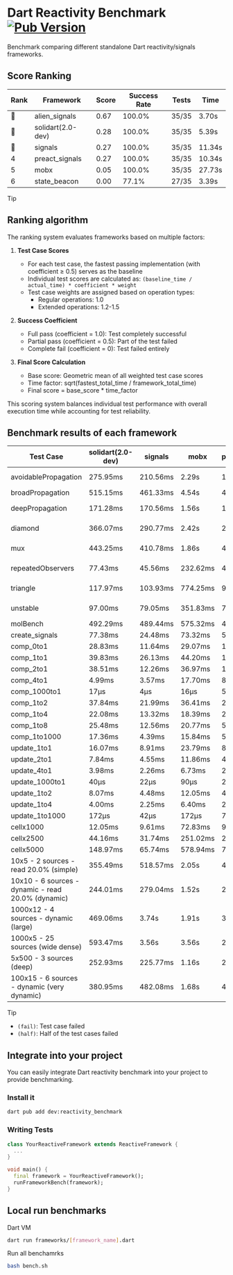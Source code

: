 # Dart Reactivity Benchmark [![Pub Version](https://img.shields.io/pub/v/reactivity_benchmark)](https://pub.dev/packages/reactivity_benchmark)

Benchmark comparing different standalone Dart reactivity/signals frameworks.

## Score Ranking

<!-- ranking start -->
| Rank | Framework | Score | Success Rate | Tests | Time |
|------|-----------|-------|--------------|-------|------|
| 🥇 | alien_signals | 0.67 | 100.0% | 35/35 | 3.70s |
| 🥈 | solidart(2.0-dev) | 0.28 | 100.0% | 35/35 | 5.39s |
| 🥉 | signals | 0.27 | 100.0% | 35/35 | 11.34s |
| 4 | preact_signals | 0.27 | 100.0% | 35/35 | 10.34s |
| 5 | mobx | 0.05 | 100.0% | 35/35 | 27.73s |
| 6 | state_beacon | 0.00 | 77.1% | 27/35 | 3.39s |

<!-- ranking end -->

> [!TIP]
> ## Ranking algorithm
>
> The ranking system evaluates frameworks based on multiple factors:
>
> 1. **Test Case Scores**
>    - For each test case, the fastest passing implementation (with coefficient ≥ 0.5) serves as the baseline
>    - Individual test scores are calculated as: `(baseline_time / actual_time) * coefficient * weight`
>    - Test case weights are assigned based on operation types:
>      - Regular operations: 1.0
>      - Extended operations: 1.2-1.5
>
> 2. **Success Coefficient**
>    - Full pass (coefficient = 1.0): Test completely successful
>    - Partial pass (coefficient = 0.5): Part of the test failed
>    - Complete fail (coefficient = 0): Test failed entirely
>
> 3. **Final Score Calculation**
>    - Base score: Geometric mean of all weighted test case scores
>    - Time factor: sqrt(fastest_total_time / framework_total_time)
>    - Final score = base_score * time_factor
>
> This scoring system balances individual test performance with overall execution time while accounting for test reliability.

## Benchmark results of each framework

<!-- test-case start -->
| Test Case | solidart(2.0-dev) | signals | mobx | preact_signals | state_beacon | alien_signals |
|---|---|---|---|---|---|---|
| avoidablePropagation | 275.95ms | 210.56ms | 2.29s | 198.42ms | 157.58ms (fail) | 189.75ms |
| broadPropagation | 515.15ms | 461.33ms | 4.54s | 446.18ms | 6.57ms (fail) | 347.38ms |
| deepPropagation | 171.28ms | 170.56ms | 1.56s | 176.23ms | 142.21ms (fail) | 124.57ms |
| diamond | 366.07ms | 290.77ms | 2.42s | 284.25ms | 193.18ms (fail) | 231.09ms |
| mux | 443.25ms | 410.78ms | 1.86s | 402.60ms | 194.05ms (fail) | 368.63ms |
| repeatedObservers | 77.43ms | 45.56ms | 232.62ms | 40.05ms | 53.24ms (fail) | 46.69ms |
| triangle | 117.97ms | 103.93ms | 774.25ms | 98.49ms | 77.04ms (fail) | 83.01ms |
| unstable | 97.00ms | 79.05ms | 351.83ms | 70.05ms | 337.35ms (fail) | 67.65ms |
| molBench | 492.29ms | 489.44ms | 575.32ms | 488.45ms | 891μs | 486.80ms |
| create_signals | 77.38ms | 24.48ms | 73.32ms | 5.27ms | 59.64ms | 29.87ms |
| comp_0to1 | 28.83ms | 11.64ms | 29.07ms | 17.94ms | 53.38ms | 10.66ms |
| comp_1to1 | 39.83ms | 26.13ms | 44.20ms | 14.68ms | 55.97ms | 10.04ms |
| comp_2to1 | 38.51ms | 12.26ms | 36.97ms | 18.72ms | 36.76ms | 11.64ms |
| comp_4to1 | 4.99ms | 3.57ms | 17.70ms | 8.83ms | 16.60ms | 7.82ms |
| comp_1000to1 | 17μs | 4μs | 16μs | 5μs | 41μs | 3μs |
| comp_1to2 | 37.84ms | 21.99ms | 36.41ms | 20.95ms | 44.77ms | 14.17ms |
| comp_1to4 | 22.08ms | 13.32ms | 18.39ms | 25.83ms | 43.50ms | 8.17ms |
| comp_1to8 | 25.48ms | 12.56ms | 20.77ms | 5.84ms | 43.05ms | 3.81ms |
| comp_1to1000 | 17.36ms | 4.39ms | 15.84ms | 5.42ms | 38.55ms | 3.44ms |
| update_1to1 | 16.07ms | 8.91ms | 23.79ms | 8.65ms | 5.65ms | 10.28ms |
| update_2to1 | 7.84ms | 4.55ms | 11.86ms | 4.26ms | 3.13ms | 2.26ms |
| update_4to1 | 3.98ms | 2.26ms | 6.73ms | 2.21ms | 1.45ms | 2.50ms |
| update_1000to1 | 40μs | 22μs | 90μs | 21μs | 14μs | 27μs |
| update_1to2 | 8.07ms | 4.48ms | 12.05ms | 4.59ms | 2.84ms | 5.04ms |
| update_1to4 | 4.00ms | 2.25ms | 6.40ms | 2.12ms | 1.43ms | 2.48ms |
| update_1to1000 | 172μs | 42μs | 172μs | 761μs | 388μs | 37μs |
| cellx1000 | 12.05ms | 9.61ms | 72.83ms | 9.87ms | 5.71ms | 8.17ms |
| cellx2500 | 44.16ms | 31.74ms | 251.02ms | 26.51ms | 25.37ms | 19.63ms |
| cellx5000 | 148.97ms | 65.74ms | 578.94ms | 74.29ms | 70.43ms | 45.91ms |
| 10x5 - 2 sources - read 20.0% (simple) | 355.49ms | 518.57ms | 2.05s | 436.37ms | 241.07ms | 231.33ms |
| 10x10 - 6 sources - dynamic - read 20.0% (dynamic) | 244.01ms | 279.04ms | 1.52s | 273.57ms | 197.23ms | 179.47ms |
| 1000x12 - 4 sources - dynamic (large) | 469.06ms | 3.74s | 1.91s | 3.76s | 334.93ms | 277.99ms |
| 1000x5 - 25 sources (wide dense) | 593.47ms | 3.56s | 3.56s | 2.72s | 479.15ms | 411.40ms |
| 5x500 - 3 sources (deep) | 252.93ms | 225.77ms | 1.16s | 229.76ms | 205.36ms | 190.88ms |
| 100x15 - 6 sources - dynamic (very dynamic) | 380.95ms | 482.08ms | 1.68s | 452.80ms | 256.49ms | 267.53ms |

<!-- test-case end -->

> [!TIP]
> - `(fail)`: Test case failed
> - `(half)`: Half of the test cases failed

## Integrate into your project

You can easily integrate Dart reactivity benchmark into your project to provide benchmarking.

### Install it

```bash
dart pub add dev:reactivity_benchmark
```

### Writing Tests

```dart
class YourReactiveFramework extends ReactiveFramework {
  ...
}

void main() {
  final framework = YourReactiveFramework();
  runFrameworkBench(framework);
}
```

## Local run benchmarks

Dart VM
```bash
dart run frameworks/[framework_name].dart
```

Run all benchamrks
```bash
bash bench.sh
```
